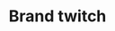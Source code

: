 ---
title: Brand twitch
tags: ["brand", "twitch", "streaming", "gaming", "live", "platform", "content", "video"]
icon: brand-twitch
svg: '<svg xmlns="http://www.w3.org/2000/svg" width="24" height="24" fill="none" viewBox="0 0 24 24" stroke-width="1.5" stroke-linecap="round" stroke-linejoin="round" stroke="currentColor"><path d="M15.556 11.1V7.5M20 3H4v14.4h4.444V21L12 17.4h4.444L20 13.8V3Zm-8.889 8.1V7.5v3.6Z"/></svg>'
---